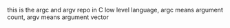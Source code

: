 this is the argc and argv repo in C low level language, argc means argument count, argv means argument vector
